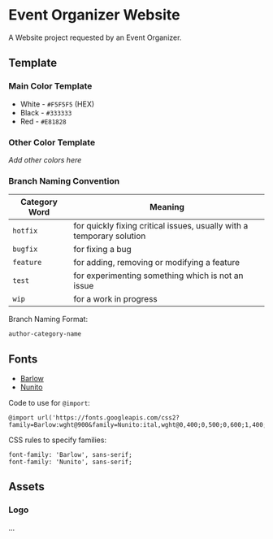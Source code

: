 # Event Organizer Website
A Website project requested by an Event Organizer.

## Template
### Main Color Template
- White - `#F5F5F5` (HEX)  
- Black - `#333333`  
- Red - `#E81828`  

### Other Color Template
_Add other colors here_

### Branch Naming Convention

| Category Word | Meaning |
| --- | --- |
| `hotfix` | for quickly fixing critical issues, usually with a temporary solution |
| `bugfix` | for fixing a bug |
| `feature` | for adding, removing or modifying a feature |
| `test` | for experimenting something which is not an issue |
| `wip` | for a work in progress |

Branch Naming Format:
```
author-category-name
```

## Fonts
- [Barlow](https://fonts.google.com/specimen/Barlow?query=Barlow)  
- [Nunito](https://fonts.google.com/specimen/Nunito?query=Nunito)   
   
Code to use for `@import`:  
```
@import url('https://fonts.googleapis.com/css2?family=Barlow:wght@900&family=Nunito:ital,wght@0,400;0,500;0,600;1,400;1,500&display=swap');
```
   
CSS rules to specify families:   
```
font-family: 'Barlow', sans-serif;
font-family: 'Nunito', sans-serif;
```
## Assets
### Logo
...
